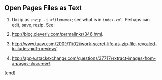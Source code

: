 ## Open Pages Files as Text

 1. Unzip as `unzip -j <filename>`; see what is in `index.xml`. Perhaps can edit, save, rezip. See:

  2. http://blog.cleverly.com/permalinks/346.html.
  2. http://www.tuaw.com/2009/11/02/iwork-secret-life-as-zip-file-revealed-includes-pdf-preview/
  2. http://apple.stackexchange.com/questions/37717/extract-images-from-a-pages-document

[end]

